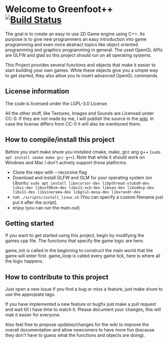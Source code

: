 
# Welcome to Greenfoot++ [![Build Status](https://travis-ci.com/noah1510/greenfoot-.svg?token=2eVNi9H2pzmQyzez9TXo&branch=master)](https://travis-ci.com/noah1510/greenfoot-)

The goal is to create an easy to use 2D Game engine using C++.
Its purpose is to give new programmers an easy introduction into game programming and even more abstract topics like object oriented programming and graphics programming in general.
The used OpenGL APIs are GLFW and glad so this project should run on all operating systems.

This Project provides several functions and objects that make it easier to start building your own games.
While these objects give you a simple way to get started, they also allow you to insert advanced OpenGL commands.

## License information

The code is licensed under the LGPL-3.0 License.

All the other stuff, like Textures, Images and Sounds are Licensed under CC-0.
If they are not made by me, I will publish the source in the [wiki](https://github.com/noah1510/greenfoot-/wiki/External-Sources).
In case the license differs from CC-0 it will also be mentioned there.

## How to compile/install this project

Before you start make shure you installed cmake, make, gcc ang g++ (`sudo apt install cmake make gcc g++`).
Note that while it should work on Windows and Mac I don't actively support those platforms.

* Clone the repo with --recursive flag
* Download and install GLFW and GLM for your operating system (on Ubuntu: `sudo apt install libxcursor-dev libpthread-stubs0-dev libxi-dev libxxf86vm-dev libx11-xcb-dev libxau-dev libxdmcp-dev libx11-dev libxinerama-dev libglu1-mesa-dev libxrandr-dev`
* run `./scripts/install_linux.sh` (You can specify a custom filename just put it after the script).
* enjoy (you can run the main.out)

## Getting started

If you want to get started using this project, begin by modifying the games.cpp file.
The functions that specify the game logic are here.

game_init is called in the beginning to construct the main world that the game will enter first.
game_loop is called every game tick, here is where all the logic happens.

## How to contribute to this project

Just open a new issue if you find a bug or miss a feature, just make shure to use the appropiate tags.

If you have implemented a new feature or bugfix just make a pull request and wait till I have time to watch it.
Please document your changes, this will mak it easier for everyone.

Also feel free to propose updates/changes for the wiki to improve the overall documentation and allow newcomers to have more fun (because they don't have to guess what the functions and objects are doing).

